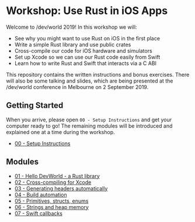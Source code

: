 # Workshop: Use Rust in iOS Apps

Welcome to /dev/world 2019! In this workshop we will:

* See why you might want to use Rust on iOS in the first place
* Write a simple Rust library and use public crates
* Cross-compile our code for iOS hardware and simulators
* Set up Xcode so we can use our Rust code easily from Swift
* Learn how to write Rust and Swift that interacts via a C ABI

This repository contains the written instructions and bonus exercises. There will also be some talking and slides, which are being presented at the /dev/world conference in Melbourne on 2 September 2019. 

## Getting Started

When you arrive, please open `00 - Setup Instructions` and get your computer ready to go! The remaining modules will be introduced and explained one at a time during the workshop.

* [00 - Setup Instructions](modules/00%20-%20Setup%20Instructions.md)

## Modules

* [01 - Hello DevWorld - a Rust library](modules/01%20-%20Hello%20DevWorld.md)
* [02 - Cross-compiling for Xcode](modules/02%20-%20Cross-compiling%20-for%20-Xcode.md)
* [03 - Generating headers automatically](modules/03%20-%20Generating%20headers%20automatically.md)
* [04 - Build automation](modules/04%20-%20Build%20automation.md)
* [05 - Primitives, structs, enums](modules/05%20-%20Primitives,%20structs,%20enums.md)
* [06 - Strings and heap memory](modules/06%20-%20Strings%20and%20heap%20memory.md)
* [07 - Swift callbacks](modules/07%20-%20Swift%20callbacks.md)
